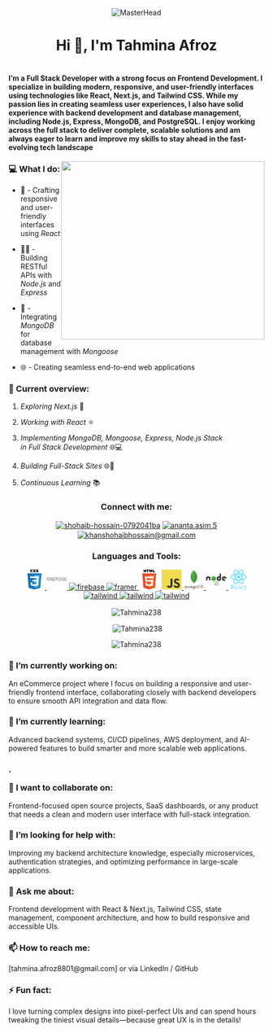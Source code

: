 <p align="center">
  <img src="https://i.ibb.co/d0Fyb52x/frontend-Img.jpg" alt="MasterHead">
</p>

<h1 align="center">Hi 👋, I'm Tahmina Afroz</h1>
<h1 align="left">
  
  <h4 align="left">I’m a Full Stack Developer with a strong focus on Frontend Development. I specialize in building modern, responsive, and user-friendly interfaces using technologies like React, Next.js, and Tailwind CSS. While my passion lies in creating seamless user experiences, I also have solid experience with backend development and database management, including Node.js, Express, MongoDB, and PostgreSQL. I enjoy working across the full stack to deliver complete, scalable solutions and am always eager to learn and improve my skills to stay ahead in the fast-evolving tech landscape
</h2>
</h1>

<img align="right" 
width="400" height="350" src="https://user-images.githubusercontent.com/19783675/259906130-5d3c8800-fb00-45d0-b9dd-7eb82f057baf.gif">

<h3 align="left">💻 What I do:</h3>

- 🌱 - Crafting responsive and user-friendly interfaces using _React_

- 👩‍💻 - Building RESTful APIs with _Node.js_ and _Express_
- 💾 - Integrating _MongoDB_ for database management with _Mongoose_

- 🌐 - Creating seamless end-to-end web applications

 <h3 align="left">👀 Current overview:</h3>

1. _Exploring Next.js_ 🚀
2. _Working with React_ ⚛

3. _Implementing MongoDB, Mongoose, Express, Node.js Stack_  
   _in Full Stack Development_ 🌐💻

4. _Building Full-Stack Sites_ 🌐🚀

5. _Continuous Learning_ 📚
  

<h3 align="center">Connect with me:</h3>
<p align="center">
<a href="https://linkedin.com/in/" target="blank"><img align="center" src="https://raw.githubusercontent.com/rahuldkjain/github-profile-readme-generator/master/src/images/icons/Social/linked-in-alt.svg" alt="shohaib-hossain-0792041ba" height="30" width="40" /></a>
<a href="https://fb.com/ananta.asim.5" target="blank"><img align="center" src="https://raw.githubusercontent.com/rahuldkjain/github-profile-readme-generator/master/src/images/icons/Social/facebook.svg" alt="ananta.asim.5" height="30" width="40" /></a>
<a href="mailto:khanshohaibhossain@gmail.com" target="blank">
  <img align="center" src="https://upload.wikimedia.org/wikipedia/commons/thumb/7/7e/Gmail_icon_%282020%29.svg/1024px-Gmail_icon_%282020%29.svg.png" alt="khanshohaibhossain@gmail.com" height="30" width="40" />
</a>

</p>

<h3 align="center">Languages and Tools:</h3>
<p align="center"> <a href="https://www.w3schools.com/css/" target="_blank" rel="noreferrer"> <img src="https://raw.githubusercontent.com/devicons/devicon/master/icons/css3/css3-original-wordmark.svg" alt="css3" width="40" height="40"/> </a> <a href="https://expressjs.com" target="_blank" rel="noreferrer"> <img src="https://raw.githubusercontent.com/devicons/devicon/master/icons/express/express-original-wordmark.svg" alt="express" width="40" height="40"/> </a> <a href="https://firebase.google.com/" target="_blank" rel="noreferrer"> <img src="https://www.vectorlogo.zone/logos/firebase/firebase-icon.svg" alt="firebase" width="40" height="40"/> </a> <a href="https://www.framer.com/" target="_blank" rel="noreferrer"> <img src="https://www.vectorlogo.zone/logos/framer/framer-icon.svg" alt="framer" width="40" height="40"/> </a> <a href="https://www.w3.org/html/" target="_blank" rel="noreferrer"> <img src="https://raw.githubusercontent.com/devicons/devicon/master/icons/html5/html5-original-wordmark.svg" alt="html5" width="40" height="40"/> </a> <a href="https://developer.mozilla.org/en-US/docs/Web/JavaScript" target="_blank" rel="noreferrer"> <img src="https://raw.githubusercontent.com/devicons/devicon/master/icons/javascript/javascript-original.svg" alt="javascript" width="40" height="40"/> </a> <a href="https://www.mongodb.com/" target="_blank" rel="noreferrer"> <img src="https://raw.githubusercontent.com/devicons/devicon/master/icons/mongodb/mongodb-original-wordmark.svg" alt="mongodb" width="40" height="40"/> </a> <a href="https://nodejs.org" target="_blank" rel="noreferrer"> <img src="https://raw.githubusercontent.com/devicons/devicon/master/icons/nodejs/nodejs-original-wordmark.svg" alt="nodejs" width="40" height="40"/> </a> <a href="https://reactjs.org/" target="_blank" rel="noreferrer"> <img src="https://raw.githubusercontent.com/devicons/devicon/master/icons/react/react-original-wordmark.svg" alt="react" width="40" height="40"/> </a> 
<a href="https://tailwindcss.com/" target="_blank" rel="noreferrer"> <img src="https://www.vectorlogo.zone/logos/tailwindcss/tailwindcss-icon.svg" alt="tailwind" width="40" height="40"/> </a> 
<a href="https://tailwindcss.com/" target="_blank" rel="noreferrer"> <img src="https://cdn.worldvectorlogo.com/logos/jwtio-json-web-token.svg" alt="tailwind" width="50" height="50"/> </a> 
<a href="https://tailwindcss.com/" target="_blank" rel="noreferrer"> <img src="https://www.svgrepo.com/show/331592/stripe-v2.svg" alt="tailwind" width="50" height="50"/> </a> 
</p>
<p align="center"><img align="center" src="https://github-readme-stats.vercel.app/api/top-langs?username=Tahmina238&show_icons=true&theme=merko&locale=en&layout=compact" alt="Tahmina238" /></p>

<p align="center">&nbsp;<img align="center" src="https://github-readme-stats.vercel.app/api?username=Tahmina238&show_icons=true&theme=merko&locale=en" alt="Tahmina238" /></p>

<p align="center">
    <img src="https://github-readme-streak-stats.herokuapp.com/?user=Tahmina238&theme=highcontrast" alt="Tahmina238" />
</p>

<h3> 🔭 I’m currently working on:</h3>
   <p> An eCommerce project where I focus on building a responsive and user-friendly frontend interface, collaborating closely with backend developers to ensure smooth API integration and data flow. </p>
   <h3> 🌱 I’m currently learning:   </h3>
   <p> Advanced backend systems, CI/CD pipelines, AWS deployment, and AI-powered features to build smarter and more scalable web applications. </p>
   <h3>.

👯 I want to collaborate on:

</h3>
<p> Frontend-focused open source projects, SaaS dashboards, or any product that needs a clean and modern user interface with full-stack integration. </p>
<h3>🤔 I’m looking for help with:
</h3>
<p>Improving my backend architecture knowledge, especially microservices, authentication strategies, and optimizing performance in large-scale applications.</p>
<h3>💬 Ask me about:
</h3>
<p>Frontend development with React & Next.js, Tailwind CSS, state management, component architecture, and how to build responsive and accessible UIs.</p>
<h3>📫 How to reach me:
</h3>
<p>[tahmina.afroz8801@gmail.com] or via LinkedIn / GitHub

</p>
<h3>⚡ Fun fact:
</h3>
<p>I love turning complex designs into pixel-perfect UIs and can spend hours tweaking the tiniest visual details—because great UX is in the details!
</p>



